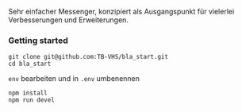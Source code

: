 Sehr einfacher Messenger, konzipiert als Ausgangspunkt für vielerlei Verbesserungen und Erweiterungen.

### Getting started


```
git clone git@github.com:TB-VHS/bla_start.git
cd bla_start
```

```env``` bearbeiten und in ```.env``` umbenennen

```
npm install
npm run devel
```






